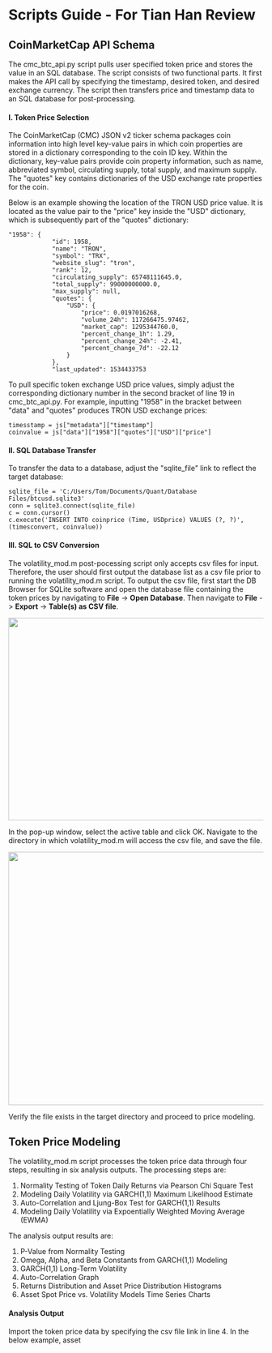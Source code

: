 # Scripts Guide - For Tian Han Review


## CoinMarketCap API Schema

The cmc_btc_api.py script pulls user specified token price and stores the value in an SQL database. The script consists of two functional parts. It first makes the API call by specifying the timestamp, desired token, and desired exchange currency. The script then transfers price and timestamp data to an SQL database for post-processing.      

#### I. Token Price Selection

The CoinMarketCap (CMC) JSON v2 ticker schema packages coin information into high level key-value pairs in which coin properties are stored in a dictionary corresponding to the coin ID key. Within the dictionary, key-value pairs provide coin property information, such as name, abbreviated symbol, circulating supply, total supply, and maximum supply. The "quotes" key contains dictionaries of the USD exchange rate properties for the coin.     

Below is an example showing the location of the TRON USD price value. It is located as the value pair to the "price" key inside the "USD" dictionary, which is subsequently part of the "quotes" dictionary: 

```
"1958": {
            "id": 1958, 
            "name": "TRON", 
            "symbol": "TRX", 
            "website_slug": "tron", 
            "rank": 12, 
            "circulating_supply": 65748111645.0, 
            "total_supply": 99000000000.0, 
            "max_supply": null, 
            "quotes": {
                "USD": {
                    "price": 0.0197016268, 
                    "volume_24h": 117266475.97462, 
                    "market_cap": 1295344760.0, 
                    "percent_change_1h": 1.29, 
                    "percent_change_24h": -2.41, 
                    "percent_change_7d": -22.12
                }
            }, 
            "last_updated": 1534433753
```
To pull specific token exchange USD price values, simply adjust the corresponding dictionary number in the second bracket of line 19 in cmc_btc_api.py. For example, inputting "1958" in the bracket between "data" and "quotes" produces TRON USD exchange prices: 

```
timesstamp = js["metadata"]["timestamp"]
coinvalue = js["data"]["1958"]["quotes"]["USD"]["price"]
```

#### II. SQL Database Transfer

To transfer the data to a database, adjust the "sqlite_file" link to reflect the target database:

```
sqlite_file = 'C:/Users/Tom/Documents/Quant/Database Files/btcusd.sqlite3'
conn = sqlite3.connect(sqlite_file)
c = conn.cursor()
c.execute('INSERT INTO coinprice (Time, USDprice) VALUES (?, ?)', (timesconvert, coinvalue))
```

####  III. SQL to CSV Conversion

The volatility_mod.m post-pocessing script only accepts csv files for input. Therefore, the user should first output the database list as a csv file prior to running the volatility_mod.m script. To output the csv file, first start the DB Browser for SQLite software and open the database file containing the token prices by navigating to **File** -> **Open Database**. Then navigate to **File** -> **Export** -> **Table(s) as CSV file**. 
<p class="aligncenter">
<a href="url"><img src="https://i.imgur.com/gt6LPEd.png" height="400" width="550"></a>
</p>
In the pop-up window, select the active table and click OK. Navigate to the directory in which volatility_mod.m will access the csv file, and save the file. 
<p class="aligncenter">
<a href="url"><img src="https://i.imgur.com/4jAaFbg.png" align="center" height="500" width="650"></a>
</p>
Verify the file exists in the target directory and proceed to price modeling. 


## Token Price Modeling

The volatility_mod.m script processes the token price data through four steps, resulting in six analysis outputs. The processing steps are:

1. Normality Testing of Token Daily Returns via Pearson Chi Square Test
2. Modeling Daily Volatility via GARCH(1,1) Maximum Likelihood Estimate
3. Auto-Correlation and Ljung-Box Test for GARCH(1,1) Results
4. Modeling Daily Volatility via Expoentially Weighted Moving Average (EWMA)

The analysis output results are:

1. P-Value from Normality Testing
2. Omega, Alpha, and Beta Constants from GARCH(1,1) Modeling
3. GARCH(1,1) Long-Term Volatility
4. Auto-Correlation Graph
5. Returns Distribution and Asset Price Distribution Histograms
6. Asset Spot Price vs. Volatility Models Time Series Charts

#### Analysis Output

Import the token price data by specifying the csv file link in line 4. In the below example, asset 




